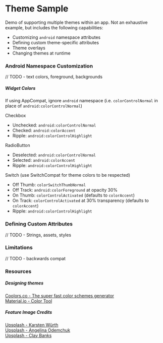 # Theme Sample

Demo of supporting multiple themes within an app. Not an exhaustive example, but includes the following capabilities:
* Customizing `android` namespace attributes
* Defining custom theme-specific attributes
* Theme overlays
* Changing themes at runtime

### Android Namespace Customization

// TODO - text colors, foreground, backgrounds

##### Widget Colors

If using AppCompat, ignore `android` namespace (i.e. `colorControlNormal` in place of `android:colorControlNormal`)

Checkbox
* Unchecked: `android:colorControlNormal`
* Checked: `android:colorAccent`
* Ripple: `android:colorControlHighlight`

RadioButton
* Deselected: `android:colorControlNormal`
* Selected: `android:colorAccent`
* Ripple: `android:colorControlHighlight`

Switch (use SwitchCompat for theme colors to be respected)
* Off Thumb: `colorSwitchThumbNormal`
* Off Track: `android:colorForeground` at opacity 30%
* On Thumb: `colorControlActivated` (defaults to `colorAccent`)
* On Track: `colorControlActivated` at 30% transparency (defaults to `colorAccent`)
* Ripple: `android:colorControlHighlight`

### Defining Custom Attributes

// TODO - Strings, assets, styles

### Limitations

// TODO - backwards compat

### Resources

##### Designing themes
[Coolors.co - The super fast color schemes generator](https://coolors.co/)  
[Material.io - Color Tool](https://material.io/color)

##### Feature Image Credits
[Upsplash - Karsten Würth](https://unsplash.com/photos/lsJ9jHKIqHg)  
[Upsplash - Angelina Odemchuk](https://unsplash.com/photos/lp0IFw6YqZg)  
[Upsplash - Clay Banks](https://unsplash.com/photos/hwLAI5lRhdM)  